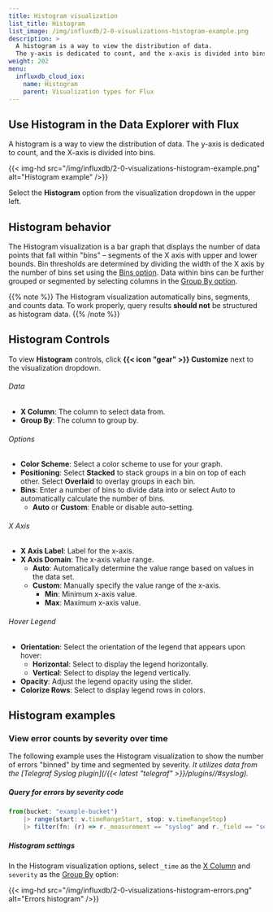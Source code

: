 ```yaml
---
title: Histogram visualization
list_title: Histogram
list_image: /img/influxdb/2-0-visualizations-histogram-example.png
description: >
  A histogram is a way to view the distribution of data.
  The y-axis is dedicated to count, and the x-axis is divided into bins.
weight: 202
menu:
  influxdb_cloud_iox:
    name: Histogram
    parent: Visualization types for Flux
---
```


## Use Histogram in the Data Explorer with Flux

A histogram is a way to view the distribution of data.
The y-axis is dedicated to count, and the X-axis is divided into bins.

{{< img-hd src="/img/influxdb/2-0-visualizations-histogram-example.png" alt="Histogram example" />}}

Select the **Histogram** option from the visualization dropdown in the upper left.

## Histogram behavior
The Histogram visualization is a bar graph that displays the number of data points
that fall within "bins" – segments of the X axis with upper and lower bounds.
Bin thresholds are determined by dividing the width of the X axis by the number
of bins set using the [Bins option](#options).
Data within bins can be further grouped or segmented by selecting columns in the
[Group By option](#options).

{{% note %}}
The Histogram visualization automatically bins, segments, and counts data.
To work properly, query results **should not** be structured as histogram data.
{{% /note %}}

## Histogram Controls
To view **Histogram** controls, click **{{< icon "gear" >}} Customize** next to
the visualization dropdown.

###### Data
- **X Column**: The column to select data from.
- **Group By**: The column to group by.

###### Options
- **Color Scheme**: Select a color scheme to use for your graph.
- **Positioning**: Select **Stacked** to stack groups in a bin on top of each other.
  Select **Overlaid** to overlay groups in each bin.
- **Bins**: Enter a number of bins to divide data into or select Auto to automatically
  calculate the number of bins.
  - **Auto** or **Custom**: Enable or disable auto-setting.

###### X Axis
- **X Axis Label**: Label for the x-axis.
- **X Axis Domain**: The x-axis value range.
  - **Auto**: Automatically determine the value range based on values in the data set.
  - **Custom**: Manually specify the value range of the x-axis.
      - **Min**: Minimum x-axis value.
      - **Max**: Maximum x-axis value.

###### Hover Legend
- **Orientation**: Select the orientation of the legend that appears upon hover:
  - **Horizontal**: Select to display the legend horizontally.
  - **Vertical**: Select to display the legend vertically.
- **Opacity**: Adjust the legend opacity using the slider.
- **Colorize Rows**: Select to display legend rows in colors.

## Histogram examples

### View error counts by severity over time
The following example uses the Histogram visualization to show the number of errors
"binned" by time and segmented by severity.
_It utilizes data from the [Telegraf Syslog plugin](/{{< latest "telegraf" >}}/plugins//#syslog)._

##### Query for errors by severity code
```js
from(bucket: "example-bucket")
    |> range(start: v.timeRangeStart, stop: v.timeRangeStop)
    |> filter(fn: (r) => r._measurement == "syslog" and r._field == "severity_code")
```

##### Histogram settings
In the Histogram visualization options, select `_time` as the [X Column](#data)
and `severity` as the [Group By](#data) option:

{{< img-hd src="/img/influxdb/2-0-visualizations-histogram-errors.png" alt="Errors histogram" />}}
